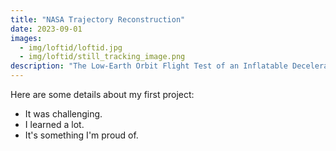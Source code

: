 ```yaml
---
title: "NASA Trajectory Reconstruction"
date: 2023-09-01
images:
  - img/loftid/loftid.jpg
  - img/loftid/still_tracking_image.png
description: "The Low-Earth Orbit Flight Test of an Inflatable Decelerator (LOFTID) was a NASA mission to test an experimental heatshield for use on Mars. During the test, the instrumentation to record LOFTID's trajectory and attitude broke, making analysis of the mission very difficult. I invented a system to reconstruct the trajectory of the LOFTID mission using views of the earth and moon from onboard cameras. The system used computer vision algorithms, live orbital tracking of the Earth and Moon, and a custom-built Kalman filter to synthesize the camera and orbital data into a reconstructed trajectory."
---
```


Here are some details about my first project:

- It was challenging.
- I learned a lot.
- It's something I'm proud of.
